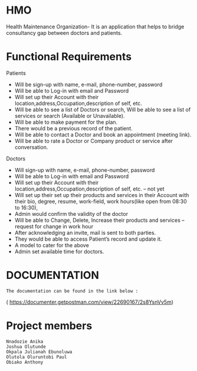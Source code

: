 # HMO

Health Maintenance Organization- It is an application that helps to bridge consultancy gap between doctors and patients.

# Functional Requirements

Patients

- Will be sign-up with name, e-mail, phone-number, password
- Will be able to Log-in with email and Password
- Will set up their Account with their location,address,Occupation,description of self, etc.
- Will be able to see a list of Doctors or search, Will be able to see a list of services or search (Available or Unavailable).
- Will be able to make payment for the plan.
- There would be a previous record of the patient.
- Will be able to contact a Doctor and book an appointment (meeting link).
- Will be able to rate a Doctor or Company product or service after conversation.

Doctors

- Will sign-up with name, e-mail, phone-number, password
- Will be able to Log-in with email and Password
- Will set up their Account with their location,address,Occupation,description of self, etc. – not yet
- Will set up their set up their products and services in their Account with their bio, degree, resume, work-field, work hours(like open from 08:30 to 16:30),
- Admin would confirm the validity of the doctor
- Will be able to Change, Delete, Increase their products and services –request for change in work hour
- After acknowledging an invite, mail is sent to both parties.
- They would be able to access Patient’s record and update it.
- A model to cater for the above
- Admin set available time for doctors.

# DOCUMENTATION

    The documentation can be found in the link below :

( https://documenter.getpostman.com/view/22690167/2s8YsnVv5m)

# Project members

    Nnadozie Anika
    Joshua Olutunde
    Okpala Julianah Ebunoluwa
    Olutola Oluruntobi Paul
    Obiako Anthony
